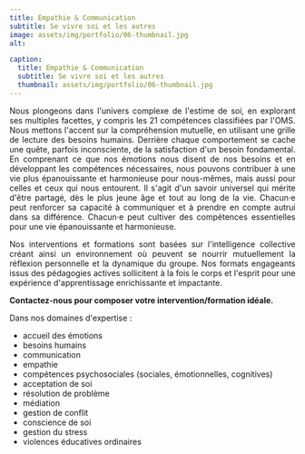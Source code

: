 ```yaml
---
title: Empathie & Communication
subtitle: Se vivre soi et les autres
image: assets/img/portfolio/06-thumbnail.jpg
alt: 

caption:
  title: Empathie & Communication 
  subtitle: Se vivre soi et les autres
  thumbnail: assets/img/portfolio/06-thumbnail.jpg
---
```

<p style="text-align: justify;">Nous plongeons dans l'univers complexe de l'estime de soi, en explorant ses multiples facettes, y compris les 21 compétences classifiées par l'OMS. Nous mettons l'accent sur la compréhension mutuelle, en utilisant une grille de lecture des besoins humains. Derrière chaque comportement se cache une quête, parfois inconsciente, de la satisfaction d'un besoin fondamental. En comprenant ce que nos émotions nous disent de nos besoins et en développant les compétences nécessaires, nous pouvons contribuer à une vie plus épanouissante et harmonieuse pour nous-mêmes, mais aussi pour celles et ceux qui nous entourent. Il s'agit d'un savoir universel qui mérite d'être partagé, dès le plus jeune âge et tout au long de la vie. Chacun·e peut renforcer sa capacité à communiquer et à prendre en compte autrui dans sa différence. Chacun·e peut cultiver des compétences essentielles pour une vie épanouissante et harmonieuse.</p> 

<p style="text-align: justify;">Nos interventions et formations sont basées sur l'intelligence collective créant ainsi un environnement où peuvent se nourrir mutuellement la réflexion personnelle et la dynamique du groupe. Nos formats engageants issus des pédagogies actives sollicitent à la fois le corps et l'esprit pour une expérience d'apprentissage enrichissante et impactante.</p> 

**Contactez-nous pour composer votre intervention/formation idéale.**

<p style="text-align: left;">Dans nos domaines d'expertise :</p>

<ul class="left-align">
    <li>accueil des émotions</li>
    <li>besoins humains</li>
    <li>communication</li>
    <li>empathie</li>
    <li>compétences psychosociales (sociales, émotionnelles, cognitives)</li>
    <li>acceptation de soi</li>
    <li>résolution de problème</li>
    <li>médiation</li>
    <li>gestion de conflit</li>
    <li>conscience de soi</li>
    <li>gestion du stress</li>
    <li>violences éducatives ordinaires</li>
</ul>


